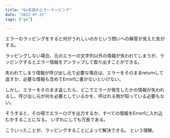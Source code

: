 ```yaml
---
title: "Go言語のエラーラッピング"
date: "2022-07-31"
tags: ["go"]

---
```


エラーのラッピングをすると何がうれしいのかという問いへの解答が見えた気がする。

ラッピングしない場合、元のエラーの文字列以外の情報が失われてしまうが、ラッピングするとエラー情報をアンラップして取り出すことができる。

失われてしまう情報が呼び出し元で必要な場合は、エラーをそのままreturnして返すか、必要な情報も含めてErrorfに書かないといけない。

しかし、エラーをそのまま返したら、どこでエラーが発生したかの情報が失われるし、呼び出し元が何を必要としているかを、呼ばれる側が知っている必要もない。

そうすると、その場でエラーログを出力するか、すべての情報をErrorfに入れ込むかすることになる。
いずれにしても冗長である。

こういったことが、ラッピングすることによって解決できる。
という理解。
